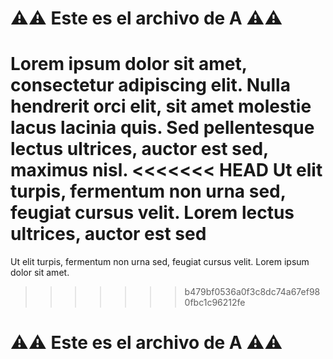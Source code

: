 # ⚠️⚠️ Este es el archivo de **A** ⚠️⚠️

Lorem ipsum dolor sit amet, consectetur adipiscing elit.
Nulla hendrerit orci elit, sit amet molestie lacus lacinia quis.
Sed pellentesque lectus ultrices, auctor est sed, maximus nisl.
<<<<<<< HEAD
Ut elit turpis, fermentum non urna sed, feugiat cursus velit.
Lorem lectus ultrices, auctor est sed
=======
Ut elit turpis, fermentum non urna sed, feugiat cursus velit. Lorem ipsum dolor sit amet.
>>>>>>> b479bf0536a0f3c8dc74a67ef980fbc1c96212fe

# ⚠️⚠️ Este es el archivo de **A** ⚠️⚠️
